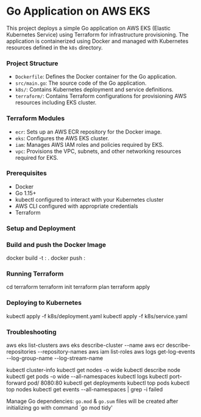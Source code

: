# Go Application on AWS EKS
This project deploys a simple Go application on AWS EKS (Elastic Kubernetes Service) using Terraform for infrastructure provisioning. The application is containerized using Docker and managed with Kubernetes resources defined in the `k8s` directory.

### Project Structure
- `Dockerfile`: Defines the Docker container for the Go application.
- `src/main.go`: The source code of the Go application.
- `k8s/`: Contains Kubernetes deployment and service definitions.
- `terraform/`: Contains Terraform configurations for provisioning AWS resources including EKS cluster.

### Terraform Modules
- `ecr`: Sets up an AWS ECR repository for the Docker image.
- `eks`: Configures the AWS EKS cluster.
- `iam`: Manages AWS IAM roles and policies required by EKS.
- `vpc`: Provisions the VPC, subnets, and other networking resources required for EKS.

### Prerequisites
- Docker
- Go 1.15+
- kubectl configured to interact with your Kubernetes cluster
- AWS CLI configured with appropriate credentials
- Terraform

### Setup and Deployment

### Build and push the Docker Image

docker build -t <ecr-repo-url>:<tag> .
docker push <ecr-repo-url>:<tag>

### Running Terraform
cd terraform
terraform init
terraform plan
terraform apply

### Deploying to Kubernetes
kubectl apply -f k8s/deployment.yaml
kubectl apply -f k8s/service.yaml

### Troubleshooting
aws eks list-clusters
aws eks describe-cluster --name <cluster-name>
aws ecr describe-repositories --repository-names <repository-name>
aws iam list-roles
aws logs get-log-events --log-group-name <log-group-name> --log-stream-name <log-stream-name>

kubectl cluster-info
kubectl get nodes -o wide
kubectl describe node <node-name>
kubectl get pods -o wide --all-namespaces
kubectl logs <pod-name>
kubectl port-forward pod/<pod-name> 8080:80
kubectl get deployments
kubectl top pods
kubectl top nodes
kubectl get events --all-namespaces | grep -i failed

Manage Go dependencies: `go.mod` & `go.sum` files will be created after initializing go with command `go mod tidy' 


